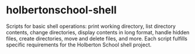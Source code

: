 # holbertonschool-shell
Scripts for basic shell operations: print working directory, list directory contents, change directories, display contents in long format, handle hidden files, create directories, move and delete files, and more. Each script fulfills specific requirements for the Holberton School shell project.
